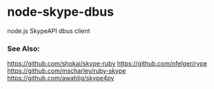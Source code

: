 node-skype-dbus
===============

node.js SkypeAPI dbus client


### See Also:

https://github.com/shokai/skype-ruby
https://github.com/nfelger/rype
https://github.com/mscharley/ruby-skype
https://github.com/awahlig/skype4py
